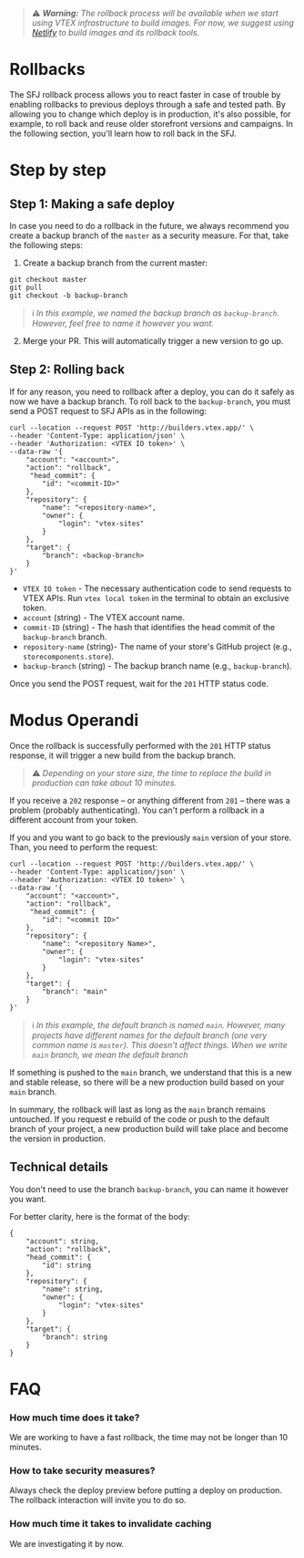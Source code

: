 >⚠️ ***Warning:** The rollback process will be available when we start using VTEX infrastructure to build images. For now, we suggest using [Netlify](https://docs.netlify.com/configure-builds/get-started/) to build images and its rollback tools.*


# Rollbacks
The SFJ rollback process allows you to react faster in case of trouble by enabling rollbacks to previous deploys through a safe and tested path.
By allowing you to change which deploy is in production, it's also possible, for example, to roll back and reuse older storefront versions and campaigns.
In the following section, you'll learn how to roll back in the SFJ.

# Step by step
## Step 1: Making a safe deploy
In case you need to do a rollback in the future, we always recommend you create a backup branch of the `master` as a security measure. For that, take the following steps:
1. Create a backup branch from the current master:
```
git checkout master
git pull
git checkout -b backup-branch
```
>ℹ️ *In this example, we named the backup branch as `backup-branch`. However, feel free to name it however you want.*
2. Merge your PR. This will automatically trigger a new version to go up.

## Step 2: Rolling back
If for any reason, you need to rollback after a deploy, you can do it safely as now we have a backup branch. 
To roll back to the `backup-branch`, you must send a POST request to SFJ APIs as in the following:

```
curl --location --request POST 'http://builders.vtex.app/' \
--header 'Content-Type: application/json' \
--header 'Authorization: <VTEX IO token>' \
--data-raw '{
    "account": "<account>",
    "action": "rollback",
     "head_commit": {
        "id": "<commit-ID>"
    },
    "repository": {
        "name": "<repository-name>",
        "owner": {
            "login": "vtex-sites"
        }
    },
    "target": {
        "branch": <backup-branch>
    }
}'
```

- `VTEX IO token` -  The necessary authentication code to send requests to VTEX APIs. Run `vtex local token` in the terminal to obtain an exclusive token.
- `account` (string) - The VTEX account name.
- `commit-ID` (string) - The hash that identifies the head commit of the `backup-branch` branch.
- `repository-name` (string)- The name of your store's GitHub project (e.g., `storecomponents.store`).
- `backup-branch` (string) - The backup branch name (e.g., `backup-branch`).

Once you send the POST request, wait for the `201` HTTP status code.

# Modus Operandi
Once the rollback is successfully performed with the `201` HTTP status response, it will trigger a new build from the backup branch. 
>⚠️ *Depending on your store size, the time to replace the build in production can take about 10 minutes.*

If you receive a `202` response – or anything different from `201` – there was a problem (probably authenticating).
You can't perform a rollback in a different account from your token.

If you and you want to go back to the previously `main` version of your store. Than, you need to perform the request:
```
curl --location --request POST 'http://builders.vtex.app/' \
--header 'Content-Type: application/json' \
--header 'Authorization: <VTEX IO token>' \
--data-raw '{
    "account": "<account>",
    "action": "rollback",
     "head_commit": {
        "id": "<commit ID>"
    },
    "repository": {
        "name": "<repository Name>",
        "owner": {
            "login": "vtex-sites"
        }
    },
    "target": {
        "branch": "main"
    }
}'
```
>ℹ️ *In this example, the default branch is named `main`. However, many projects have different names for the default branch (one very common name is `master`). This doesn't affect things. When we write `main` branch, we mean the default branch*

If something is pushed to the `main` branch, we understand that this is a new and stable release, so there will be a new production build based on your `main` branch.

In summary, the rollback will last as long as the `main` branch remains untouched.
If you request e rebuild of the code or push to the default branch of your project, a new production build will take place and become the version in production.

## Technical details
You don't need to use the branch `backup-branch`, you can name it however you want.

For better clarity, here is the format of the body:
```
{
    "account": string,
    "action": "rollback",
    "head_commit": {
        "id": string
    },
    "repository": {
        "name": string,
        "owner": {
            "login": "vtex-sites"
        }
    },
    "target": {
        "branch": string
    }
}
```

# FAQ

### How much time does it take?
We are working to have a fast rollback, the time may not be longer than 10 minutes.

### How to take security measures? 
Always check the deploy preview before putting a deploy on production. The rollback interaction will invite you to do so. 

### How much time it takes to invalidate caching
We are investigating it by now. 
